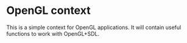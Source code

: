 OpenGL context
================

This is a simple context for OpenGL applications.
It will contain useful functions to work with OpenGL+SDL.

